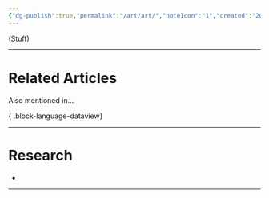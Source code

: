 ```yaml
---
{"dg-publish":true,"permalink":"/art/art/","noteIcon":"1","created":"2025-05-08T09:55:15.269-04:00"}
---
```





(Stuff)






---
# Related Articles
Also mentioned in...

{ .block-language-dataview}


---
# Research 
* 

---




